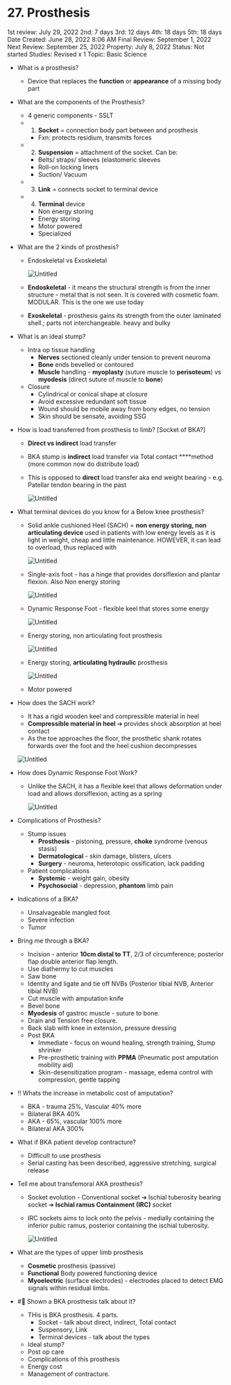 # 27. Prosthesis

1st review: July 29, 2022
2nd: 7 days
3rd: 12 days
4th: 18 days
5th: 18 days
Date Created: June 28, 2022 8:06 AM
Final Review: September 1, 2022
Next Review: September 25, 2022
Property: July 8, 2022
Status: Not started
Studies: Revised x 1
Topic: Basic Science

- What is a prosthesis?
    - Device that replaces the **function** or **appearance** of a missing body part
- What are the components of the Prosthesis?
    - 4 generic components - SSLT
    - 1. **Socket** = connection body part between and prosthesis
        - Fxn: protects residium, transmits forces
    - 2. **Suspension** = attachment of the socket. Can be:
        - Belts/ straps/ sleeves (elastomeric sleeves
        - Roll-on locking liners
        - Suction/ Vacuum
    - 3. **Link** = connects socket to terminal device
    - 4. **Terminal** device
        - Non energy storing
        - Energy storing
        - Motor powered
        - Specialized
- What are the 2 kinds of prosthesis?
    - Endoskeletal vs Exoskeletal
        
        ![Untitled](27%20Prosthesis%20b1d708f23a0f465da581949fc817f66b/Untitled.png)
        
    - **Endoskeletal** - it means the structural strength is from the inner structure - metal that is not seen. It is covered with cosmetic foam. MODULAR. This is the one we use today
    - **Exoskeletal** - prosthesis gains its strength from the outer laminated shell.; parts not interchangeable. heavy and bulky
- What is an ideal stump?
    - Intra op tissue handling
        - **Nerves** sectioned cleanly under tension to prevent neuroma
        - **Bone** ends bevelled or contoured
        - **Muscle** handling - **myoplasty** (suture muscle to **perisoteum**) vs **myodesis** (direct suture of muscle to **bone**)
    - Closure
        - Cylindrical or conical shape at closure
        - Avoid excessive redundant soft tissue
        - Wound should be mobile away from bony edges, no tension
        - Skin should be sensate, avoiding SSG
- How is load transferred from prosthesis to limb? [Socket of BKA?]
    - **Direct vs indirect** load transfer
    - BKA stump is **indirect** load transfer via  Total contact ****method (more common now do distribute load)
    - This is opposed to **direct** load transfer aka end weight bearing - e.g. Patellar tendon bearing in the past
        
        ![Untitled](27%20Prosthesis%20b1d708f23a0f465da581949fc817f66b/Untitled%201.png)
        
- What terminal devices do you know for a Below knee prosthesis?
    - Solid ankle cushioned Heel (SACH) = **non energy storing, non articulating device** used in patients with low energy levels as it is light in weight, cheap and little maintenance. HOWEVER, it can lead to overload, thus replaced with
        
        ![Untitled](27%20Prosthesis%20b1d708f23a0f465da581949fc817f66b/Untitled%202.png)
        
    - Single-axis foot - has a hinge that provides dorsiflexion and plantar flexion. Also Non energy storing
        
        ![Untitled](27%20Prosthesis%20b1d708f23a0f465da581949fc817f66b/Untitled%203.png)
        
    - Dynamic Response Foot - flexible keel that stores some energy
        
        ![Untitled](27%20Prosthesis%20b1d708f23a0f465da581949fc817f66b/Untitled%204.png)
        
    - Energy storing, non articulating foot prosthesis
        
        ![Untitled](27%20Prosthesis%20b1d708f23a0f465da581949fc817f66b/Untitled%205.png)
        
    - Energy storing, **articulating hydraulic** prosthesis
        
        ![Untitled](27%20Prosthesis%20b1d708f23a0f465da581949fc817f66b/Untitled%206.png)
        
    - Motor powered
- How does the SACH work?
    - It has a rigid wooden keel and compressible material in heel
    - **Compressible material in heel** ➔ provides shock absorption at heel contact
    - As the toe approaches the floor, the prosthetic shank rotates forwards over the foot and the heel cushion decompresses
    
    ![Untitled](27%20Prosthesis%20b1d708f23a0f465da581949fc817f66b/Untitled%207.png)
    
- How does Dynamic Response Foot Work?
    - Unlike the SACH, it has a flexible keel that allows deformation under load and allows dorsiflexion, acting as a spring
        
        ![Untitled](27%20Prosthesis%20b1d708f23a0f465da581949fc817f66b/Untitled%208.png)
        
- Complications of Prosthesis?
    - Stump issues
        - **Prosthesis** - pistoning, pressure, **choke** syndrome (venous stasis)
        - **Dermatological** - skin damage, blisters, ulcers
        - **Surgery** - neuroma, heterotopic ossification, lack padding
    - Patient complications
        - **Systemic** - weight gain, obesity
        - **Psychosocial** - depression, **phantom** limb pain
- Indications of a BKA?
    - Unsalvageable mangled foot
    - Severe infection
    - Tumor
- Bring me through a BKA?
    - Incision - anterior **10cm distal to TT**, 2/3 of circumference; posterior flap double anterior flap length.
    - Use diathermy to cut muscles
    - Saw bone
    - Identity and ligate and tie off NVBs (Posterior tibial NVB, Anterior tibial NVB)
    - Cut muscle with amputation knife
    - Bevel bone
    - **Myodesis** of gastroc muscle - suture to bone.
    - Drain and Tension free closure.
    - Back slab with knee in extension, pressure dressing
    - Post BKA
        - Immediate - focus on wound healing, strength training, Stump shrinker
        - Pre-prosthetic training with **PPMA** (Pneumatic post amputation mobility aid)
        - Skin-desensitization program - massage, edema control with compression, gentle tapping
- ‼️ Whats the increase in metabolic cost of amputation?
    - BKA - trauma 25%, Vascular 40% more
    - Bilateral BKA 40%
    - AKA - 65%, vascular 100% more
    - Bilateral AKA 300%
- What if BKA patient develop contracture?
    - Difficult to use prosthesis
    - Serial casting has been described, aggressive stretching, surgical release
- Tell me about transfemoral AKA prosthesis?
    - Socket evolution - Conventional socket ➔ Ischial tuberosity bearing socket ➔ **Ischial ramus Containment (IRC)** socket
    - IRC sockets aims to lock onto the pelvis - medially containing the inferior pubic ramus, posterior containing the ischial tuberosity.
        
        ![Untitled](27%20Prosthesis%20b1d708f23a0f465da581949fc817f66b/Untitled%209.png)
        
- What are the types of upper limb prosthesis
    - **Cosmetic** prosthesis (passive)
    - **Functional** Body powered functioning device
    - **Myoelectric** (surface electrodes) - electrodes placed to detect EMG signals within residual limbs.
- #📜 Shown a BKA prosthesis talk about it?
    - THis is BKA prosthesis. 4 parts.
        - Socket - talk about direct, indirect, Total contact
        - Suspensory, Link
        - Terminal devices - talk about the types
    - Ideal stump?
    - Post op care
    - Complications of this prosthesis
    - Energy cost
    - Management of contracture.